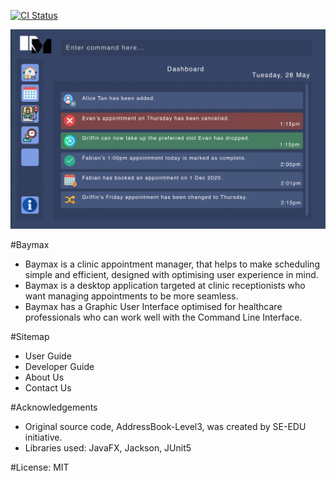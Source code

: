 [![CI Status](https://github.com/se-edu/addressbook-level3/workflows/Java%20CI/badge.svg)](https://github.com/se-edu/addressbook-level3/actions)

![Ui](docs/images/Ui.png)

#Baymax
* Baymax is a clinic appointment manager, that helps to make scheduling simple and efficient, designed with optimising 
  user experience in mind. <br>
* Baymax is a desktop application targeted at clinic receptionists who want managing appointments to be more seamless.
* Baymax has a Graphic User Interface optimised for healthcare professionals who can work well with the Command Line 
  Interface. 

#Sitemap
* User Guide <br>
* Developer Guide <br>
* About Us <br>
* Contact Us <br>

#Acknowledgements
* Original source code, AddressBook-Level3, was created by SE-EDU initiative.
* Libraries used: JavaFX, Jackson, JUnit5

#License: MIT